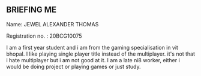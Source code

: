 ##  BRIEFING ME

Name: JEWEL ALEXANDER THOMAS

Registration no. : 20BCG10075

I am a first year student and i am from the gaming specialisation in vit bhopal. I like playing single player title instead of the multiplayer.
it's not that i hate multiplayer but i am not good at it. I am a late ni8 worker, either i would be doing project or playing games or just study.
